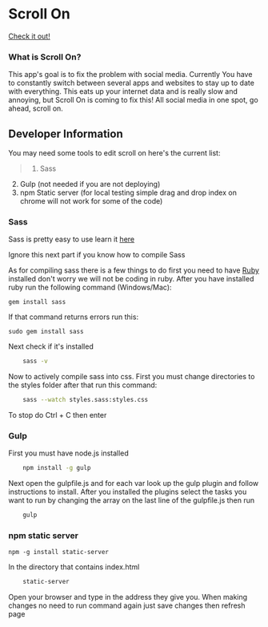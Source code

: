 # Scroll On
[Check it out!](http://scrllon.com)

### What is Scroll On?
This app's goal is to fix the problem with social media. Currently You have to constantly switch between several
apps and websites to stay up to date with everything. This eats up your internet data and is really slow and 
annoying, but Scroll On is coming to fix this! All social media in one spot, go ahead, scroll on.

## Developer Information
You may need some tools to edit scroll on here's the current list:
>1. Sass
2. Gulp (not needed if you are not deploying)
3. npm Static server (for local testing simple drag and drop index on chrome will not work for some of the code)

### Sass
Sass is pretty easy to use learn it [here](http://sass-lang.com)

Ignore this next part if you know how to compile Sass


As for compiling sass there is a few things to do first you need to have 
[Ruby](https://www.ruby-lang.org/en/downloads/) installed don't worry we will not be coding in ruby. After you have
installed ruby run the following command (Windows/Mac):
        
    gem install sass
If that command returns errors run this:
        
    sudo gem install sass
Next check if it's installed
```sh
    sass -v
```
Now to actively compile sass into css. First you must change directories to the styles folder after that run
this command:
```sh
    sass --watch styles.sass:styles.css
```
To stop do Ctrl + C then enter

### Gulp
First you must have node.js installed
```sh
    npm install -g gulp
 ```   
Next open the gulpfile.js and for each var look up the gulp plugin and follow instructions to install.
After you installed the plugins select the tasks you want to run by changing the array on the last line of the 
gulpfile.js then run
```sh
    gulp
```    
### npm static server
    npm -g install static-server
In the directory that contains index.html
```sh
    static-server
```
Open your browser and type in the address they give you. When making changes no need to run command again just
save changes then refresh page


        
 
